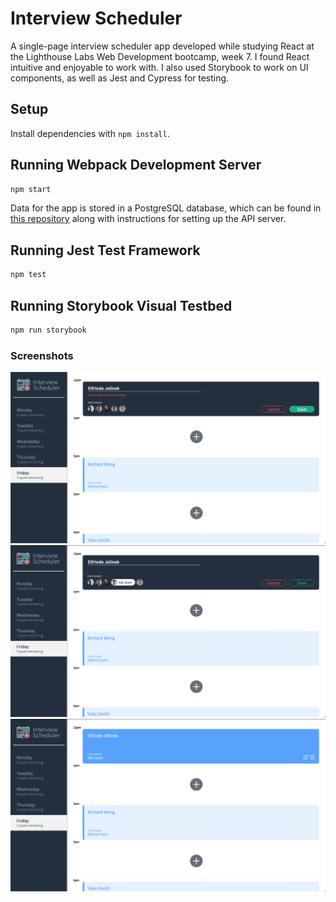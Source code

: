 # Interview Scheduler

A single-page interview scheduler app developed while studying React at the Lighthouse Labs Web Development bootcamp, week 7. I found React intuitive and enjoyable to work with. I also used Storybook to work on UI components, as well as Jest and Cypress for testing. 

## Setup

Install dependencies with `npm install`.

## Running Webpack Development Server

```sh
npm start
```

Data for the app is stored in a PostgreSQL database, which can be found in [this repository](https://github.com/tw77/scheduler-api) along with instructions for setting up the API server.

## Running Jest Test Framework

```sh
npm test
```

## Running Storybook Visual Testbed

```sh
npm run storybook
```

### Screenshots

!["Show form with "Interviewer must be selected" error message"](https://github.com/tw77/scheduler/blob/master/docs/interviewer-must-be-selected.png?raw=true)
!["Show form with interviewer selected state"](https://github.com/tw77/scheduler/blob/master/docs/interviewer-select.png?raw=true)
!["Show successfully saved interview"](https://github.com/tw77/scheduler/blob/master/docs/saved-interview.png?raw=true)
